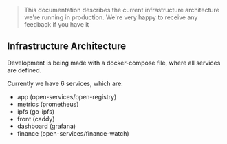 > This documentation describes the current infrastructure architecture we're
running in production. We're very happy to receive any feedback if you have it

## Infrastructure Architecture

Development is being made with a docker-compose file, where all services are
defined.

Currently we have 6 services, which are:

- app (open-services/open-registry)
- metrics (prometheus)
- ipfs (go-ipfs)
- front (caddy)
- dashboard (grafana)
- finance (open-services/finance-watch)
